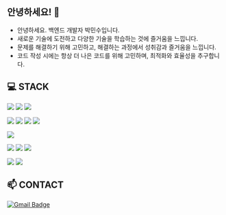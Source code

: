 ## 안녕하세요! 👋
- 안녕하세요. 백엔드 개발자 박민수입니다. 
- 새로운 기술에 도전하고 다양한 기술을 학습하는 것에 즐거움을 느낍니다.
- 문제를 해결하기 위해 고민하고, 해결하는 과정에서 성취감과 즐거움을 느낍니다.
- 코드 작성 시에는 항상 더 나은 코드를 위해 고민하며, 최적화와 효율성을 추구합니다.


## 💻 STACK
<img src="https://img.shields.io/badge/java-007396?style=flat-square&logo=OpenJDK&logoColor=white"> <img src="https://img.shields.io/badge/springboot-6DB33F?style=flat-square&logo=springboot&logoColor=white"/> <img src="https://img.shields.io/badge/springsecurity-6DB33F?style=flat-square&logo=springsecurity&logoColor=white"/>

<img src="https://img.shields.io/badge/html5-E34F26?style=flat-square&logo=html5&logoColor=white"/> <img src="https://img.shields.io/badge/css3-1572B6?style=flat-square&logo=css3&logoColor=white"/> <img src="https://img.shields.io/badge/javascript-1572B6?style=flat-square&logo=F7DF1E&logoColor=white"/> <img src="https://img.shields.io/badge/Thymeleaf-005F0F?style=flat-square&logo=Thymeleaf&logoColor=white">

<img src="https://img.shields.io/badge/mysql-4479A1?style=flat-square&logo=mysql&logoColor=white"/>

<img src="https://img.shields.io/badge/amazonrds-527FFF?style=flat-square&logo=amazonrds&logoColor=white"/> <img src="https://img.shields.io/badge/amazonroute53-8C4FFF?style=flat-square&logo=amazonroute53&logoColor=white"/> <img src="https://img.shields.io/badge/amazonec2-FF9900?style=flat-square&logo=amazonec2&logoColor=white"/>

<img src="https://img.shields.io/badge/git-F05032?style=flat-square&logo=git&logoColor=white"/> <img src="https://img.shields.io/badge/Github-181717?style=flat-square&logo=Github&logoColor=white"/>

## 📫 CONTACT
[![Gmail Badge](https://img.shields.io/badge/Gmail-d14836?style=flat-square&logo=Gmail&logoColor=white&link=mailto:pms000723@gmail.com)](pms000723@gmail.com)

